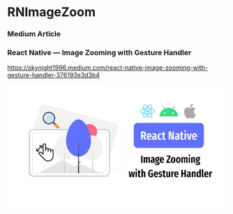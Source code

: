 # RNImageZoom

### Medium Article
### React Native — Image Zooming with Gesture Handler

https://skynight1996.medium.com/react-native-image-zooming-with-gesture-handler-376193e3d3b4

![screenshot](screenshot.jpg)
